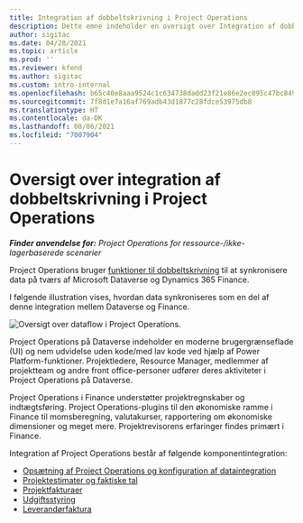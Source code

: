 ```yaml
---
title: Integration af dobbeltskrivning i Project Operations
description: Dette emne indeholder en oversigt over Integration af dobbeltskrivning i Project Operations.
author: sigitac
ms.date: 04/28/2021
ms.topic: article
ms.prod: ''
ms.reviewer: kfend
ms.author: sigitac
ms.custom: intro-internal
ms.openlocfilehash: b65c40e8aaa9524c1c634738dadd23f21e86e2ec095c47bc849467c8806addbc
ms.sourcegitcommit: 7f8d1e7a16af769adb43d1877c28fdce53975db8
ms.translationtype: HT
ms.contentlocale: da-DK
ms.lasthandoff: 08/06/2021
ms.locfileid: "7007904"
---
```

# <a name="project-operations-dual-write-integration-overview"></a>Oversigt over integration af dobbeltskrivning i Project Operations

_**Finder anvendelse for:** Project Operations for ressource-/ikke-lagerbaserede scenarier_

Project Operations bruger [funktioner til dobbeltskrivning](/dynamics365/fin-ops-core/dev-itpro/data-entities/dual-write/dual-write-home-page) til at synkronisere data på tværs af Microsoft Dataverse og Dynamics 365 Finance.

I følgende illustration vises, hvordan data synkroniseres som en del af denne integration mellem Dataverse og Finance.

![Oversigt over dataflow i Project Operations.](./media/ProjectOperationsFlows.jpg)

Project Operations på Dataverse indeholder en moderne brugergrænseflade (UI) og nem udvidelse uden kode/med lav kode ved hjælp af Power Platform-funktioner. Projektledere, Resource Manager, medlemmer af projektteam og andre front office-personer udfører deres aktiviteter i Project Operations på Dataverse.

Project Operations i Finance understøtter projektregnskaber og indtægtsføring. Project Operations-plugins til den økonomiske ramme i Finance til momsberegning, valutakurser, rapportering om økonomiske dimensioner og meget mere. Projektrevisorens erfaringer findes primært i Finance.

Integration af Project Operations består af følgende komponentintegration:


- [Opsætning af Project Operations og konfiguration af dataintegration](resource-dual-write-setup-integration.md) 
- [Projektestimater og faktiske tal](resource-dual-write-estimates-actuals.md)
- [Projektfakturaer](resource-dual-write-project-invoice.md)
- [Udgiftsstyring](resource-dual-write-expense.md)
- [Leverandørfaktura](resource-dual-write-vendor-invoice.md)
